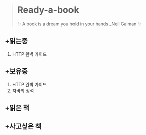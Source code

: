 ># Ready-a-book
>✨ A book is a dream you hold in your hands _Neil Gaiman ✨


## +읽는중
1. HTTP 완벽 가이드



## +보유중
1. HTTP 완벽 가이드
2. 자바의 정석



## +읽은 책



## +사고싶은 책
